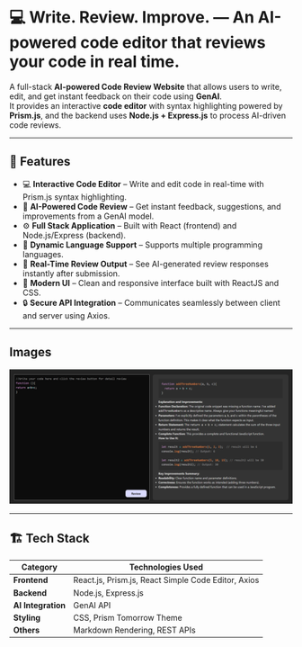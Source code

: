 # 💻 Write. Review. Improve. — An AI-powered code editor that reviews your code in real time.

A full-stack **AI-powered Code Review Website** that allows users to write, edit, and get instant feedback on their code using **GenAI**.  
It provides an interactive **code editor** with syntax highlighting powered by **Prism.js**, and the backend uses **Node.js + Express.js** to process AI-driven code reviews.

---

## 🧠 Features

- 💻 **Interactive Code Editor** – Write and edit code in real-time with Prism.js syntax highlighting.  
- 🤖 **AI-Powered Code Review** – Get instant feedback, suggestions, and improvements from a GenAI model.  
- ⚙️ **Full Stack Application** – Built with React (frontend) and Node.js/Express (backend).  
- 🔄 **Dynamic Language Support** – Supports multiple programming languages.  
- 🧾 **Real-Time Review Output** – See AI-generated review responses instantly after submission.  
- 🧠 **Modern UI** – Clean and responsive interface built with ReactJS and CSS.  
- 🔒 **Secure API Integration** – Communicates seamlessly between client and server using Axios.

---
## Images

![alt text](image.png)


---

## 🏗️ Tech Stack

| Category | Technologies Used |
|-----------|-------------------|
| **Frontend** | React.js, Prism.js, React Simple Code Editor, Axios |
| **Backend** | Node.js, Express.js |
| **AI Integration** | GenAI API |
| **Styling** | CSS, Prism Tomorrow Theme |
| **Others** | Markdown Rendering, REST APIs |



